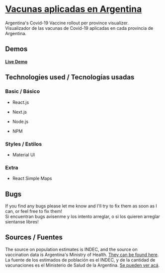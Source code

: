 # [Vacunas aplicadas en Argentina](https://argentina-vaccines.vercel.app/)

Argentina's Covid-19 Vaccine rollout per province visualizer.  
Visualizador de las vacunas de Covid-19 aplicadas en cada provincia de Argentina.

## Demos

#### [Live Demo](https://argentina-vaccines.vercel.app/)

## Technologies used / Tecnologías usadas

### Basic / Básico

- React.js

- Next.js

- Node.js

- NPM

### Styles / Estilos

- Material UI

### Extra

- React Simple Maps

## Bugs

If you find any bugs please let me know and I'll try to fix them as soon as I can, or feel free to fix them!  
Si encuentran bugs avisenme y los intento arreglar, o si los quieren arreglar sientanse libres!

## Sources / Fuentes

The source on population estimates is INDEC, and the source on vaccination data is Argentina's Ministry of Health. [They can be found here](https://argentina-vaccines.vercel.app/datos).  
La fuente de los estimados de población es el INDEC, y de la cantidad de vacunaciones es el Ministerio de Salud de la Argentina. [Se pueden ver acá](https://argentina-vaccines.vercel.app/datos).
